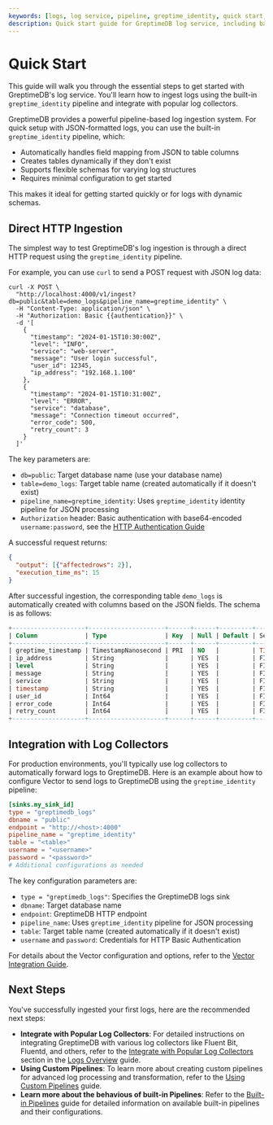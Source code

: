 ```yaml
---
keywords: [logs, log service, pipeline, greptime_identity, quick start, json logs]
description: Quick start guide for GreptimeDB log service, including basic log ingestion using the built-in greptime_identity pipeline and integration with log collectors.
---
```


# Quick Start

This guide will walk you through the essential steps to get started with GreptimeDB's log service.
You'll learn how to ingest logs using the built-in `greptime_identity` pipeline and integrate with popular log collectors.

GreptimeDB provides a powerful pipeline-based log ingestion system.
For quick setup with JSON-formatted logs,
you can use the built-in `greptime_identity` pipeline, which:

- Automatically handles field mapping from JSON to table columns
- Creates tables dynamically if they don't exist
- Supports flexible schemas for varying log structures
- Requires minimal configuration to get started

This makes it ideal for getting started quickly or for logs with dynamic schemas.

## Direct HTTP Ingestion

The simplest way to test GreptimeDB's log ingestion is through a direct HTTP request using the `greptime_identity` pipeline.

For example, you can use `curl` to send a POST request with JSON log data:

```shell
curl -X POST \
  "http://localhost:4000/v1/ingest?db=public&table=demo_logs&pipeline_name=greptime_identity" \
  -H "Content-Type: application/json" \
  -H "Authorization: Basic {{authentication}}" \
  -d '[
    {
      "timestamp": "2024-01-15T10:30:00Z",
      "level": "INFO",
      "service": "web-server",
      "message": "User login successful",
      "user_id": 12345,
      "ip_address": "192.168.1.100"
    },
    {
      "timestamp": "2024-01-15T10:31:00Z",
      "level": "ERROR", 
      "service": "database",
      "message": "Connection timeout occurred",
      "error_code": 500,
      "retry_count": 3
    }
  ]'
```

The key parameters are:

- `db=public`: Target database name (use your database name)
- `table=demo_logs`: Target table name (created automatically if it doesn't exist)
- `pipeline_name=greptime_identity`: Uses `greptime_identity` identity pipeline for JSON processing
- `Authorization` header: Basic authentication with base64-encoded `username:password`, see the [HTTP Authentication Guide](/user-guide/protocols/http.md#authentication)

A successful request returns:
```json
{
  "output": [{"affectedrows": 2}],
  "execution_time_ms": 15
}
```
After successful ingestion,
the corresponding table `demo_logs` is automatically created with columns based on the JSON fields.
The schema is as follows:

```sql
+--------------------+---------------------+------+------+---------+---------------+
| Column             | Type                | Key  | Null | Default | Semantic Type |
+--------------------+---------------------+------+------+---------+---------------+
| greptime_timestamp | TimestampNanosecond | PRI  | NO   |         | TIMESTAMP     |
| ip_address         | String              |      | YES  |         | FIELD         |
| level              | String              |      | YES  |         | FIELD         |
| message            | String              |      | YES  |         | FIELD         |
| service            | String              |      | YES  |         | FIELD         |
| timestamp          | String              |      | YES  |         | FIELD         |
| user_id            | Int64               |      | YES  |         | FIELD         |
| error_code         | Int64               |      | YES  |         | FIELD         |
| retry_count        | Int64               |      | YES  |         | FIELD         |
+--------------------+---------------------+------+------+---------+---------------+
```

## Integration with Log Collectors

For production environments,
you'll typically use log collectors to automatically forward logs to GreptimeDB.
Here is an example about how to configure Vector to send logs to GreptimeDB using the `greptime_identity` pipeline:

```toml
[sinks.my_sink_id]
type = "greptimedb_logs"
dbname = "public"
endpoint = "http://<host>:4000"
pipeline_name = "greptime_identity"
table = "<table>"
username = "<username>"
password = "<password>"
# Additional configurations as needed
```

The key configuration parameters are:
- `type = "greptimedb_logs"`: Specifies the GreptimeDB logs sink
- `dbname`: Target database name
- `endpoint`: GreptimeDB HTTP endpoint
- `pipeline_name`: Uses `greptime_identity` pipeline for JSON processing
- `table`: Target table name (created automatically if it doesn't exist)
- `username` and `password`: Credentials for HTTP Basic Authentication

For details about the Vector configuration and options,
refer to the [Vector Integration Guide](/user-guide/ingest-data/for-observability/vector.md#using-greptimedb_logs-sink-recommended).


## Next Steps

You've successfully ingested your first logs, here are the recommended next steps:

- **Integrate with Popular Log Collectors**: For detailed instructions on integrating GreptimeDB with various log collectors like Fluent Bit, Fluentd, and others, refer to the [Integrate with Popular Log Collectors](./overview.md#integrate-with-popular-log-collectors) section in the [Logs Overview](./overview.md) guide.
- **Using Custom Pipelines**: To learn more about creating custom pipelines for advanced log processing and transformation, refer to the [Using Custom Pipelines](./use-custom-pipelines.md) guide.
- **Learn more about the behavious of built-in Pipelines**: Refer to the [Built-in Pipelines](/reference/pipeline/built-in-pipelines.md) guide for detailed information on available built-in pipelines and their configurations.

